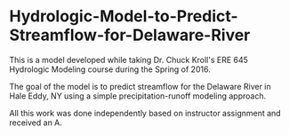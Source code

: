 # Hydrologic-Model-to-Predict-Streamflow-for-Delaware-River
This is a model developed while taking Dr. Chuck Kroll's ERE 645 Hydrologic Modeling course during the Spring of 2016.

The goal of the model is to predict streamflow for the Delaware River in Hale Eddy, NY using a simple precipitation-runoff modeling approach.

All this work was done independently based on instructor assignment and received an A.
